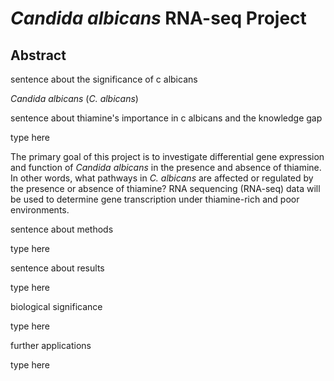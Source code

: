 # _Candida albicans_ RNA-seq Project
## Abstract
sentence about the significance of c albicans

_Candida albicans_ (_C. albicans_)

sentence about thiamine's importance in c albicans and the knowledge gap

type here

The primary goal of this project is to investigate differential gene expression and function of _Candida albicans_ in the presence and absence of thiamine. In other words, what pathways in _C. albicans_ are affected or regulated by the presence or absence of thiamine? RNA sequencing (RNA-seq) data will be used to determine gene transcription under thiamine-rich and poor environments. 

sentence about methods

type here

sentence about results

type here

biological significance

type here

further applications

type here

